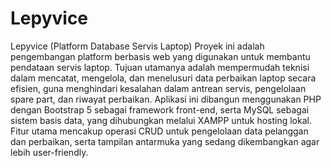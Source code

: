 # Lepyvice
Lepyvice (Platform Database Servis Laptop)
Proyek ini adalah pengembangan platform berbasis web yang digunakan untuk membantu pendataan servis laptop. Tujuan utamanya adalah mempermudah teknisi dalam mencatat, mengelola, dan menelusuri data perbaikan laptop secara efisien, guna menghindari kesalahan dalam antrean servis, pengelolaan spare part, dan riwayat perbaikan. Aplikasi ini dibangun menggunakan PHP dengan Bootstrap 5 sebagai framework front-end, serta MySQL sebagai sistem basis data, yang dihubungkan melalui XAMPP untuk hosting lokal. Fitur utama mencakup operasi CRUD untuk pengelolaan data pelanggan dan perbaikan, serta tampilan antarmuka yang sedang dikembangkan agar lebih user-friendly.